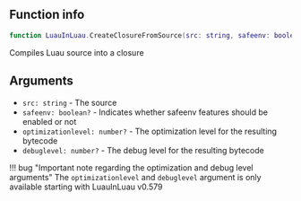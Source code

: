 ## Function info
```lua
function LuauInLuau.CreateClosureFromSource(src: string, safeenv: boolean?, optimizationlevel: number?, debuglevel: number?): () -> ()
```

Compiles Luau source into a closure

## Arguments
- ``src: string`` - The source
- ``safeenv: boolean?`` - Indicates whether safeenv features should be enabled or not
- ``optimizationlevel: number?`` - The optimization level for the resulting bytecode
- ``debuglevel: number?`` - The debug level for the resulting bytecode

!!! bug "Important note regarding the optimization and debug level arguments"
    The ``optimizationlevel`` and ``debuglevel`` argument is only available starting with LuauInLuau v0.579